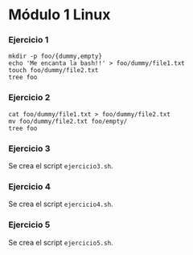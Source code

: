 # Módulo 1 Linux

### Ejercicio 1

```
mkdir -p foo/{dummy,empty}
echo 'Me encanta la bash!!' > foo/dummy/file1.txt
touch foo/dummy/file2.txt
tree foo
```

### Ejercicio 2

```
cat foo/dummy/file1.txt > foo/dummy/file2.txt
mv foo/dummy/file2.txt foo/empty/
tree foo
```

### Ejercicio 3

Se crea el script `ejercicio3.sh`.

### Ejercicio 4

Se crea el script `ejercicio4.sh`.

### Ejercicio 5

Se crea el script `ejercicio5.sh`.